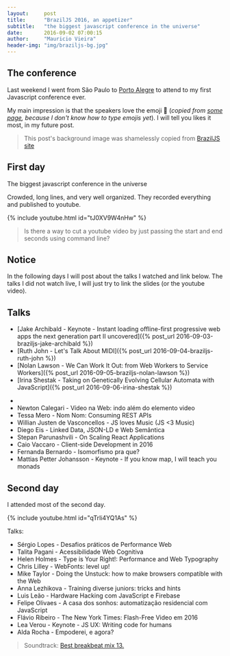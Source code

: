 ```yaml
---
layout:     post
title:      "BrazilJS 2016, an appetizer"
subtitle:   "the biggest javascript conference in the universe"
date:       2016-09-02 07:00:15
author:     "Mauricio Vieira"
header-img: "img/braziljs-bg.jpg"
---
```


<h2>The conference</h2>

<p>Last weekend I went from São Paulo to <a href="https://en.wikipedia.org/wiki/Porto_Alegre">Porto Alegre</a> to attend to my first Javascript conference ever.</p>

<p>My main impression is that the speakers love the emoji 💩 (<i>copied from <a href="http://apps.timwhitlock.info/emoji/tables/unicode">some page</a>, because I don't know how to type emojis yet</i>). I will tell you likes it most, in my future post.</p>

<blockquote>This post's background image was shamelessly copied from <a href="https://braziljs.org/">BrazilJS site</a></blockquote>

<h2 class="section-heading">First day</h2>

<p>The biggest javascript conference in the universe</p>

<p>Crowded, long lines, and very well organized. They recorded everything and published to youtube.</p>

{% include youtube.html id="tJ0XV9W4nHw" %}

<blockquote>Is there a way to cut a youtube video by just passing the start and end seconds using command line?</blockquote>

<h2>Notice</h2> 

<p>In the following days I will post about the talks I watched and link below. The talks I did not watch live, I will just try to link the slides (or the youtube video).</p>

## Talks 

* [Jake Archibald - Keynote - Instant loading offline-first progressive web apps the next generation part II uncovered]({% post_url 2016-09-03-braziljs-jake-archibald %})
* [Ruth John - Let's Talk About MIDI]({% post_url 2016-09-04-braziljs-ruth-john %})
* [Nolan Lawson - We Can Work It Out: from Web Workers to Service Workers]({% post_url 2016-09-05-braziljs-nolan-lawson %})
* [Irina Shestak - Taking on Genetically Evolving Cellular Automata with JavaScript]({% post_url 2016-09-06-irina-shestak %})


<ul>
  <li>
  <li>Newton Calegari - Vídeo na Web: indo além do elemento video</li>
  <li>Tessa Mero - Nom Nom: Consuming REST APIs</li>
  <li>Willian Justen de Vasconcellos - JS loves Music (JS <3 Music)</li>
  <li>Diego Eis - Linked Data, JSON-LD e Web Semântica</li>
  <li>Stepan Parunashvili - On Scaling React Applications</li>
  <li>Caio Vaccaro - Client-side Development in 2016</li>
  <li>Fernanda Bernardo - Isomorfismo pra que?</li>
  <li>Mattias Petter Johansson - Keynote - If you know map, I will teach you monads</li>
</ul>


<h2 class="section-heading">Second day</h2>

<p>I attended most of the second day.</p>

{% include youtube.html id="qTrIi4YQ1As" %}

<p>Talks:</p>

<ul>
  <li>Sérgio Lopes - Desafios práticos de Performance Web</li>
  <li>Talita Pagani - Acessibilidade Web Cognitiva</li>
  <li>Helen Holmes - Type is Your Right!: Performance and Web Typography</li>
  <li>Chris Lilley - WebFonts: level up!</li>
  <li>Mike Taylor - Doing the Unstuck: how to make browsers compatible with the Web</li>
  <li>Anna Lezhikova - Training diverse juniors: tricks and hints</li>
  <li>Luis Leão - Hardware Hacking com JavaScript e Firebase</li>
  <li>Felipe Olivaes - A casa dos sonhos: automatização residencial com JavaScript</li>
  <li>Flávio Ribeiro - The New York Times: Flash-Free Video em 2016</li>
  <li>Lea Verou - Keynote - JS UX: Writing code for humans</li>
  <li>Alda Rocha - Empoderei, e agora?</li>
</ul>

<blockquote>Soundtrack: <a href="https://www.youtube.com/watch?v=f09_S6wpDjw">Best breakbeat mix 13.</a></blockquote>
